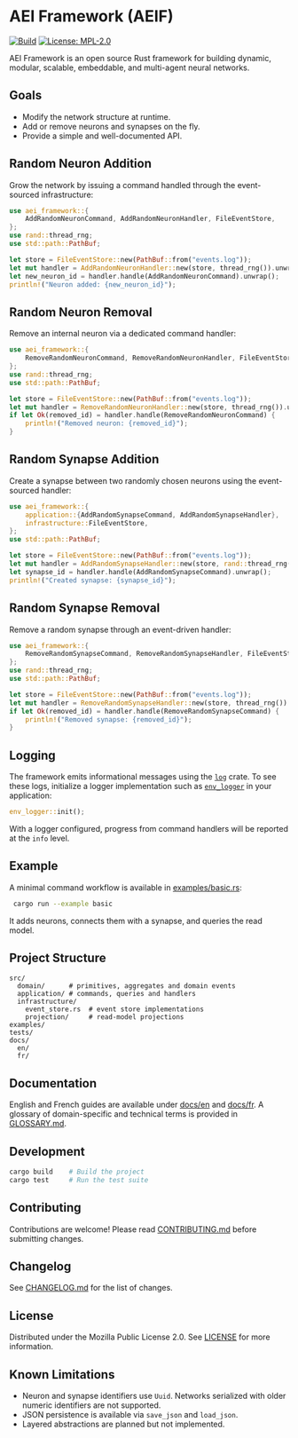 # AEI Framework (AEIF)

[![Build](https://img.shields.io/badge/build-passing-brightgreen)](https://github.com/owner/aei-framework/actions)
[![License: MPL-2.0](https://img.shields.io/badge/license-MPL%202.0-blue)](LICENSE)

AEI Framework is an open source Rust framework for building dynamic, modular, scalable, embeddable, and multi-agent neural networks.

## Goals

- Modify the network structure at runtime.
- Add or remove neurons and synapses on the fly.
- Provide a simple and well-documented API.

## Random Neuron Addition

Grow the network by issuing a command handled through the event-sourced
infrastructure:

```rust
use aei_framework::{
    AddRandomNeuronCommand, AddRandomNeuronHandler, FileEventStore,
};
use rand::thread_rng;
use std::path::PathBuf;

let store = FileEventStore::new(PathBuf::from("events.log"));
let mut handler = AddRandomNeuronHandler::new(store, thread_rng()).unwrap();
let new_neuron_id = handler.handle(AddRandomNeuronCommand).unwrap();
println!("Neuron added: {new_neuron_id}");
```

## Random Neuron Removal

Remove an internal neuron via a dedicated command handler:

```rust
use aei_framework::{
    RemoveRandomNeuronCommand, RemoveRandomNeuronHandler, FileEventStore,
};
use rand::thread_rng;
use std::path::PathBuf;

let store = FileEventStore::new(PathBuf::from("events.log"));
let mut handler = RemoveRandomNeuronHandler::new(store, thread_rng()).unwrap();
if let Ok(removed_id) = handler.handle(RemoveRandomNeuronCommand) {
    println!("Removed neuron: {removed_id}");
}
```

## Random Synapse Addition

Create a synapse between two randomly chosen neurons using the event-sourced
handler:

```rust
use aei_framework::{
    application::{AddRandomSynapseCommand, AddRandomSynapseHandler},
    infrastructure::FileEventStore,
};
use std::path::PathBuf;

let store = FileEventStore::new(PathBuf::from("events.log"));
let mut handler = AddRandomSynapseHandler::new(store, rand::thread_rng()).unwrap();
let synapse_id = handler.handle(AddRandomSynapseCommand).unwrap();
println!("Created synapse: {synapse_id}");
```

## Random Synapse Removal

Remove a random synapse through an event-driven handler:

```rust
use aei_framework::{
    RemoveRandomSynapseCommand, RemoveRandomSynapseHandler, FileEventStore,
};
use rand::thread_rng;
use std::path::PathBuf;

let store = FileEventStore::new(PathBuf::from("events.log"));
let mut handler = RemoveRandomSynapseHandler::new(store, thread_rng()).unwrap();
if let Ok(removed_id) = handler.handle(RemoveRandomSynapseCommand) {
    println!("Removed synapse: {removed_id}");
}
```

## Logging

The framework emits informational messages using the [`log`](https://docs.rs/log) crate. To see these logs, initialize a logger implementation such as [`env_logger`](https://docs.rs/env_logger) in your application:

```rust
env_logger::init();
```

With a logger configured, progress from command handlers will be reported at the `info` level.

## Example

A minimal command workflow is available in [examples/basic.rs](../../examples/basic.rs):

```bash
 cargo run --example basic
```

It adds neurons, connects them with a synapse, and queries the read model.

## Project Structure

```
src/
  domain/      # primitives, aggregates and domain events
  application/ # commands, queries and handlers
  infrastructure/
    event_store.rs  # event store implementations
    projection/     # read-model projections
examples/
tests/
docs/
  en/
  fr/
```

## Documentation

English and French guides are available under [docs/en](docs/en/README.md) and [docs/fr](docs/fr/README.md).
A glossary of domain-specific and technical terms is provided in [GLOSSARY.md](../../GLOSSARY.md).

## Development

```bash
cargo build    # Build the project
cargo test     # Run the test suite
```

## Contributing

Contributions are welcome! Please read [CONTRIBUTING.md](CONTRIBUTING.md) before submitting changes.

## Changelog

See [CHANGELOG.md](CHANGELOG.md) for the list of changes.

## License

Distributed under the Mozilla Public License 2.0. See [LICENSE](LICENSE) for more information.

## Known Limitations

- Neuron and synapse identifiers use `Uuid`. Networks serialized with older
  numeric identifiers are not supported.
- JSON persistence is available via `save_json` and `load_json`.
- Layered abstractions are planned but not implemented.
